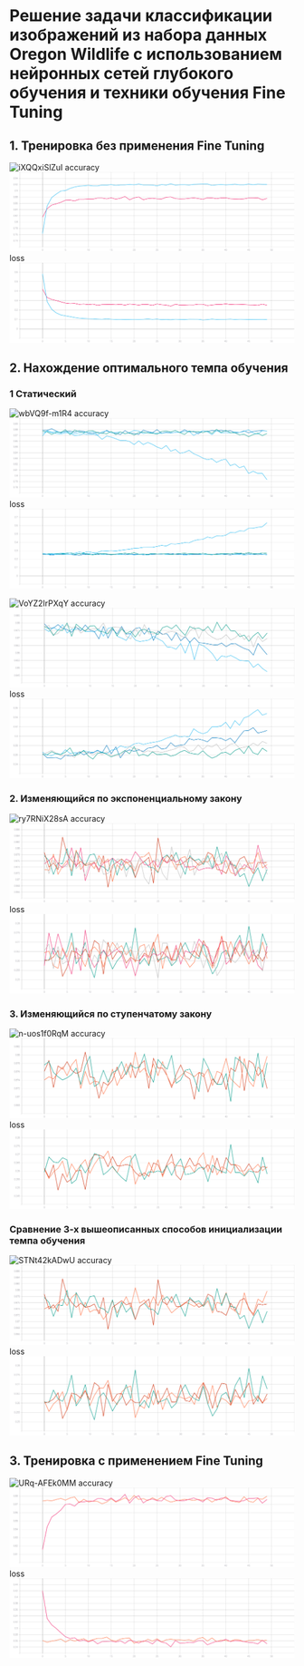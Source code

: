 # Решение задачи классификации изображений из набора данных Oregon Wildlife с использованием нейронных сетей глубокого обучения и техники обучения Fine Tuning
## 1. Тренировка без применения Fine Tuning
![iXQQxiSlZuI](https://user-images.githubusercontent.com/61012068/113757677-9256b800-971b-11eb-8ea9-88c50275360b.jpg)
accuracy
![](./graphic/before_accuracy.svg)
loss
![](./graphic/before_loss.svg)

## 2. Нахождение оптимального темпа обучения 
### 1 Статический 
![wbVQ9f-m1R4](https://user-images.githubusercontent.com/61012068/113757708-9c78b680-971b-11eb-9f9f-22f164545b64.jpg)
accuracy
![](./graphic/lrs_accuracy.svg)
loss
![](./graphic/lrs_loss.svg)


![VoYZ2IrPXqY](https://user-images.githubusercontent.com/61012068/113761691-6b4eb500-9720-11eb-82b9-d4c8d736f4f1.jpg)
accuracy
![](./graphic/e-8_accuracy.svg)
loss
![](./graphic/e-8_loss.svg)

### 2. Изменяющийся по экспоненциальному закону
![ry7RNiX28sA](https://user-images.githubusercontent.com/61012068/113761729-79043a80-9720-11eb-9197-c950155635bb.jpg)
accuracy
![](./graphic/exp_accuracy.svg)
loss
![](./graphic/exp_loss.svg)

### 3. Изменяющийся по ступенчатому закону 
![n-uos1f0RqM](https://user-images.githubusercontent.com/61012068/113762092-e44e0c80-9720-11eb-8295-b679c3bb1310.jpg)
accuracy
![](./graphic/step_accuracy.svg)
loss
![](./graphic/step_loss.svg)

### Сравнение 3-х вышеописанных способов инициализации темпа обучения 
![STNt42kADwU](https://user-images.githubusercontent.com/61012068/113762198-00ea4480-9721-11eb-9789-2da695ec980c.jpg)
accuracy
![](./graphic/all_accuracy.svg)
loss
![](./graphic/all_loss.svg)

## 3. Тренировка с применением Fine Tuning
![URq-AFEk0MM](https://user-images.githubusercontent.com/61012068/113757766-a995a580-971b-11eb-95a2-1765a98f9fe0.jpg)
accuracy
![](./graphic/last_accuracy.svg)
loss
![](./graphic/last_loss.svg)
